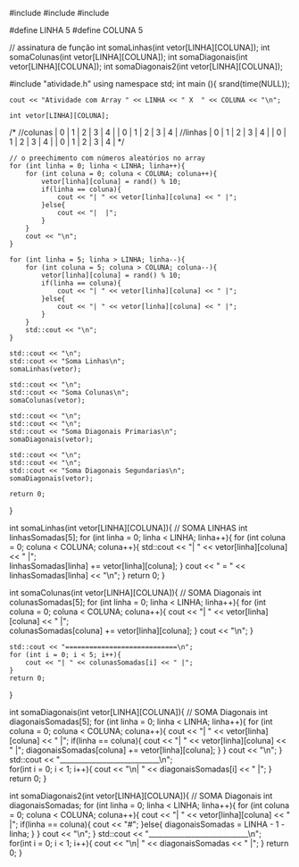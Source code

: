 #include <iostream>
#include <ctime>
#include <cstdlib>

#define LINHA 5
#define COLUNA 5

// assinatura de função
int somaLinhas(int vetor[LINHA][COLUNA]);
int somaColunas(int vetor[LINHA][COLUNA]);
int somaDiagonais(int vetor[LINHA][COLUNA]);
int somaDiagonais2(int vetor[LINHA][COLUNA]);

#include "atividade.h"
using namespace std;
int main (){
    srand(time(NULL));

    cout << "Atividade com Array " << LINHA << " X  " << COLUNA << "\n";

    int vetor[LINHA][COLUNA];

/*
       			//colunas
		    | 0 | 1 | 2 | 3 | 4 |
		    | 0 | 1 | 2 | 3 | 4 |
//linhas    | 0 | 1 | 2 | 3 | 4 |
		    | 0 | 1 | 2 | 3 | 4 |
		    | 0 | 1 | 2 | 3 | 4 | 
*/

			

	// o preechimento com números aleatórios no array
    for (int linha = 0; linha < LINHA; linha++){
        for (int coluna = 0; coluna < COLUNA; coluna++){
            vetor[linha][coluna] = rand() % 10;
            if(linha == coluna){
            	cout << "| " << vetor[linha][coluna] << " |";
			}else{
				cout << "|  |";
			}            
        }
        cout << "\n";
    }
    
    for (int linha = 5; linha > LINHA; linha--){
        for (int coluna = 5; coluna > COLUNA; coluna--){
            vetor[linha][coluna] = rand() % 10;
            if(linha == coluna){
            	cout << "| " << vetor[linha][coluna] << " |";
			}else{
				cout << "| " << vetor[linha][coluna] << " |";
			}            
        }
        std::cout << "\n";
    }
	
	std::cout << "\n";
	std::cout << "Soma Linhas\n";
    somaLinhas(vetor);
  
    std::cout << "\n";
	std::cout << "Soma Colunas\n";
    somaColunas(vetor);

    std::cout << "\n";
    std::cout << "\n";
	std::cout << "Soma Diagonais Primarias\n";
    somaDiagonais(vetor);

    std::cout << "\n";
    std::cout << "\n";
	std::cout << "Soma Diagonais Segundarias\n";
    somaDiagonais(vetor);

    return 0;
}

int somaLinhas(int vetor[LINHA][COLUNA]){
    // SOMA LINHAS
    int linhasSomadas[5];
    for (int linha = 0; linha < LINHA; linha++){
        for (int coluna = 0; coluna < COLUNA; coluna++){
		    std::cout << "| " << vetor[linha][coluna] << " |";        	
            linhasSomadas[linha] += vetor[linha][coluna];
        }
		cout << " = " << linhasSomadas[linha] << "\n";
    }
    return 0;
}

int somaColunas(int vetor[LINHA][COLUNA]){
    // SOMA Diagonais
    int colunasSomadas[5];
    for (int linha = 0; linha < LINHA; linha++){
    	for (int coluna = 0; coluna < COLUNA; coluna++){
    			cout << "| " << vetor[linha][coluna] << " |";  
	    		colunasSomadas[coluna] += vetor[linha][coluna];
				}
		cout << "\n";
	}

	std::cout << "============================\n";
	for (int i = 0; i < 5; i++){
		cout << "| " << colunasSomadas[i] << " |"; 
	}
    return 0;
}

int somaDiagonais(int vetor[LINHA][COLUNA]){
    // SOMA Diagonais
    int diagonaisSomadas[5];
    for (int linha = 0; linha < LINHA; linha++){
    	for (int coluna = 0; coluna < COLUNA; coluna++){
    			cout << "| " << vetor[linha][coluna] << " |";
	    		if(linha == coluna){
	    			cout << "| " << vetor[linha][coluna] << " |";
	    			diagonaisSomadas[coluna] += vetor[linha][coluna];
				}
		}
		cout << "\n";
	}
	std::cout << "____________________________\n";		
	for(int i = 0; i < 1; i++){
		cout << "\n| " << diagonaisSomadas[i] << " |"; 
	}
    return 0;
}

int somaDiagonais2(int vetor[LINHA][COLUNA]){
    // SOMA Diagonais
    int diagonaisSomadas;
    for (int linha = 0; linha < LINHA; linha++){
    	for (int coluna = 0; coluna < COLUNA; coluna++){
    			cout << "| " << vetor[linha][coluna] << " |";
	    		if(linha == coluna){
					cout << "#";
				}else{
	    			diagonaisSomadas = LINHA - 1 - linha;
				}
		}
		cout << "\n";
	}
	std::cout << "____________________________\n";		
	for(int i = 0; i < 1; i++){
		cout << "\n| " << diagonaisSomadas << " |"; 
	}
    return 0;
}
